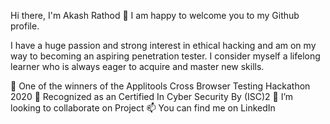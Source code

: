 
Hi there, I'm Akash Rathod 👋
I am happy to welcome you to my Github profile.

I have a huge passion and strong interest in ethical hacking and am on my way to becoming an aspiring penetration tester. I consider myself a lifelong learner who is always eager to acquire and master new skills.

📣 One of the winners of the Applitools Cross Browser Testing Hackathon 2020
📘 Recognized as an Certified In Cyber Security By (ISC)2
💞️ I’m looking to collaborate on Project
📫 You can find me on LinkedIn
